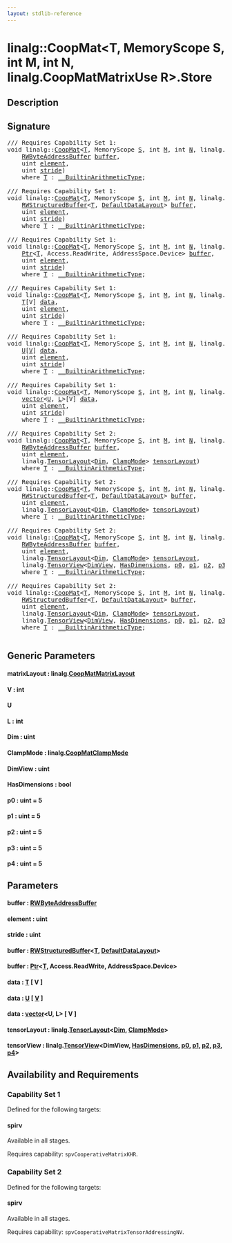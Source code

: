```yaml
---
layout: stdlib-reference
---
```


# linalg::CoopMat\<T, MemoryScope S, int M, int N, linalg\.CoopMatMatrixUse R\>\.Store

## Description





## Signature 

<pre>
/// Requires Capability Set 1:
<span class="code_keyword">void</span> linalg::<a href="index.html" class="code_type">CoopMat</a>&lt;<a href="index.html#typeparam-T" class="code_type">T</a>, MemoryScope <a href="index.html#decl-S" class="code_var">S</a>, <span class="code_keyword">int</span> <a href="index.html#decl-M" class="code_var">M</a>, <span class="code_keyword">int</span> <a href="index.html#decl-N" class="code_var">N</a>, linalg.<a href="../coopmatmatrixuse-047d/index.html" class="code_type">CoopMatMatrixUse</a>R&gt;.<a href="store-0.html">Store</a>&lt;linalg.<a href="../coopmatmatrixlayout-047d/index.html" class="code_type">CoopMatMatrixLayout</a>matrixLayout&gt;(
    <a href="../rwbyteaddressbuffer-0126d/index.html" class="code_type">RWByteAddressBuffer</a> <a href="store-0.html#decl-buffer" class="code_param">buffer</a>,
    <span class="code_keyword">uint</span> <a href="store-0.html#decl-element" class="code_param">element</a>,
    <span class="code_keyword">uint</span> <a href="store-0.html#decl-stride" class="code_param">stride</a>)
    <span class='code_keyword'>where</span> <a href="index.html#typeparam-T" class="code_type">T</a> : <a href="../../interfaces/0_builtinarithmetictype-029j/index.html" class="code_type">__BuiltinArithmeticType</a>;

/// Requires Capability Set 1:
<span class="code_keyword">void</span> linalg::<a href="index.html" class="code_type">CoopMat</a>&lt;<a href="index.html#typeparam-T" class="code_type">T</a>, MemoryScope <a href="index.html#decl-S" class="code_var">S</a>, <span class="code_keyword">int</span> <a href="index.html#decl-M" class="code_var">M</a>, <span class="code_keyword">int</span> <a href="index.html#decl-N" class="code_var">N</a>, linalg.<a href="../coopmatmatrixuse-047d/index.html" class="code_type">CoopMatMatrixUse</a>R&gt;.<a href="store-0.html">Store</a>&lt;linalg.<a href="../coopmatmatrixlayout-047d/index.html" class="code_type">CoopMatMatrixLayout</a>matrixLayout&gt;(
    <a href="../rwstructuredbuffer-012c/index.html" class="code_type">RWStructuredBuffer</a>&lt;<a href="index.html#typeparam-T" class="code_type">T</a>, <a href="../defaultdatalayout-07b/index.html" class="code_type">DefaultDataLayout</a>&gt; <a href="store-0.html#decl-buffer" class="code_param">buffer</a>,
    <span class="code_keyword">uint</span> <a href="store-0.html#decl-element" class="code_param">element</a>,
    <span class="code_keyword">uint</span> <a href="store-0.html#decl-stride" class="code_param">stride</a>)
    <span class='code_keyword'>where</span> <a href="index.html#typeparam-T" class="code_type">T</a> : <a href="../../interfaces/0_builtinarithmetictype-029j/index.html" class="code_type">__BuiltinArithmeticType</a>;

/// Requires Capability Set 1:
<span class="code_keyword">void</span> linalg::<a href="index.html" class="code_type">CoopMat</a>&lt;<a href="index.html#typeparam-T" class="code_type">T</a>, MemoryScope <a href="index.html#decl-S" class="code_var">S</a>, <span class="code_keyword">int</span> <a href="index.html#decl-M" class="code_var">M</a>, <span class="code_keyword">int</span> <a href="index.html#decl-N" class="code_var">N</a>, linalg.<a href="../coopmatmatrixuse-047d/index.html" class="code_type">CoopMatMatrixUse</a>R&gt;.<a href="store-0.html">Store</a>&lt;linalg.<a href="../coopmatmatrixlayout-047d/index.html" class="code_type">CoopMatMatrixLayout</a>matrixLayout&gt;(
    <a href="../ptr-0/index.html" class="code_type">Ptr</a>&lt;<a href="index.html#typeparam-T" class="code_type">T</a>, Access.ReadWrite, AddressSpace.Device&gt; <a href="store-0.html#decl-buffer" class="code_param">buffer</a>,
    <span class="code_keyword">uint</span> <a href="store-0.html#decl-element" class="code_param">element</a>,
    <span class="code_keyword">uint</span> <a href="store-0.html#decl-stride" class="code_param">stride</a>)
    <span class='code_keyword'>where</span> <a href="index.html#typeparam-T" class="code_type">T</a> : <a href="../../interfaces/0_builtinarithmetictype-029j/index.html" class="code_type">__BuiltinArithmeticType</a>;

/// Requires Capability Set 1:
<span class="code_keyword">void</span> linalg::<a href="index.html" class="code_type">CoopMat</a>&lt;<a href="index.html#typeparam-T" class="code_type">T</a>, MemoryScope <a href="index.html#decl-S" class="code_var">S</a>, <span class="code_keyword">int</span> <a href="index.html#decl-M" class="code_var">M</a>, <span class="code_keyword">int</span> <a href="index.html#decl-N" class="code_var">N</a>, linalg.<a href="../coopmatmatrixuse-047d/index.html" class="code_type">CoopMatMatrixUse</a>R&gt;.<a href="store-0.html">Store</a>&lt;linalg.<a href="../coopmatmatrixlayout-047d/index.html" class="code_type">CoopMatMatrixLayout</a>matrixLayout, <span class="code_keyword">int</span> V&gt;(
    <a href="index.html#typeparam-T" class="code_type">T</a>[V] <a href="store-0.html#decl-data" class="code_param">data</a>,
    <span class="code_keyword">uint</span> <a href="store-0.html#decl-element" class="code_param">element</a>,
    <span class="code_keyword">uint</span> <a href="store-0.html#decl-stride" class="code_param">stride</a>)
    <span class='code_keyword'>where</span> <a href="index.html#typeparam-T" class="code_type">T</a> : <a href="../../interfaces/0_builtinarithmetictype-029j/index.html" class="code_type">__BuiltinArithmeticType</a>;

/// Requires Capability Set 1:
<span class="code_keyword">void</span> linalg::<a href="index.html" class="code_type">CoopMat</a>&lt;<a href="index.html#typeparam-T" class="code_type">T</a>, MemoryScope <a href="index.html#decl-S" class="code_var">S</a>, <span class="code_keyword">int</span> <a href="index.html#decl-M" class="code_var">M</a>, <span class="code_keyword">int</span> <a href="index.html#decl-N" class="code_var">N</a>, linalg.<a href="../coopmatmatrixuse-047d/index.html" class="code_type">CoopMatMatrixUse</a>R&gt;.<a href="store-0.html">Store</a>&lt;linalg.<a href="../coopmatmatrixlayout-047d/index.html" class="code_type">CoopMatMatrixLayout</a>matrixLayout, U, <span class="code_keyword">int</span> V&gt;(
    <a href="store-0.html#typeparam-U" class="code_type">U</a>[<a href="store-0.html#decl-V" class="code_var">V</a>] <a href="store-0.html#decl-data" class="code_param">data</a>,
    <span class="code_keyword">uint</span> <a href="store-0.html#decl-element" class="code_param">element</a>,
    <span class="code_keyword">uint</span> <a href="store-0.html#decl-stride" class="code_param">stride</a>)
    <span class='code_keyword'>where</span> <a href="index.html#typeparam-T" class="code_type">T</a> : <a href="../../interfaces/0_builtinarithmetictype-029j/index.html" class="code_type">__BuiltinArithmeticType</a>;

/// Requires Capability Set 1:
<span class="code_keyword">void</span> linalg::<a href="index.html" class="code_type">CoopMat</a>&lt;<a href="index.html#typeparam-T" class="code_type">T</a>, MemoryScope <a href="index.html#decl-S" class="code_var">S</a>, <span class="code_keyword">int</span> <a href="index.html#decl-M" class="code_var">M</a>, <span class="code_keyword">int</span> <a href="index.html#decl-N" class="code_var">N</a>, linalg.<a href="../coopmatmatrixuse-047d/index.html" class="code_type">CoopMatMatrixUse</a>R&gt;.<a href="store-0.html">Store</a>&lt;linalg.<a href="../coopmatmatrixlayout-047d/index.html" class="code_type">CoopMatMatrixLayout</a>matrixLayout, U, <span class="code_keyword">int</span> V, <span class="code_keyword">int</span> L&gt;(
    <a href="../vector/index.html" class="code_type">vector</a>&lt;<a href="store-0.html#typeparam-U" class="code_type">U</a>, <a href="store-0.html#decl-L" class="code_var">L</a>&gt;[V] <a href="store-0.html#decl-data" class="code_param">data</a>,
    <span class="code_keyword">uint</span> <a href="store-0.html#decl-element" class="code_param">element</a>,
    <span class="code_keyword">uint</span> <a href="store-0.html#decl-stride" class="code_param">stride</a>)
    <span class='code_keyword'>where</span> <a href="index.html#typeparam-T" class="code_type">T</a> : <a href="../../interfaces/0_builtinarithmetictype-029j/index.html" class="code_type">__BuiltinArithmeticType</a>;

/// Requires Capability Set 2:
<span class="code_keyword">void</span> linalg::<a href="index.html" class="code_type">CoopMat</a>&lt;<a href="index.html#typeparam-T" class="code_type">T</a>, MemoryScope <a href="index.html#decl-S" class="code_var">S</a>, <span class="code_keyword">int</span> <a href="index.html#decl-M" class="code_var">M</a>, <span class="code_keyword">int</span> <a href="index.html#decl-N" class="code_var">N</a>, linalg.<a href="../coopmatmatrixuse-047d/index.html" class="code_type">CoopMatMatrixUse</a>R&gt;.<a href="store-0.html">Store</a>&lt;<span class="code_keyword">uint</span> <a href="store-0.html#decl-Dim" class="code_var">Dim</a>, linalg.<a href="../coopmatclampmode-047c/index.html" class="code_type">CoopMatClampMode</a>ClampMode&gt;(
    <a href="../rwbyteaddressbuffer-0126d/index.html" class="code_type">RWByteAddressBuffer</a> <a href="store-0.html#decl-buffer" class="code_param">buffer</a>,
    <span class="code_keyword">uint</span> <a href="store-0.html#decl-element" class="code_param">element</a>,
    linalg.<a href="../tensorlayout-06/index.html" class="code_type">TensorLayout</a>&lt;<a href="store-0.html#decl-Dim" class="code_var">Dim</a>, <a href="store-0.html#decl-ClampMode" class="code_var">ClampMode</a>&gt; <a href="store-0.html#decl-tensorLayout" class="code_param">tensorLayout</a>)
    <span class='code_keyword'>where</span> <a href="index.html#typeparam-T" class="code_type">T</a> : <a href="../../interfaces/0_builtinarithmetictype-029j/index.html" class="code_type">__BuiltinArithmeticType</a>;

/// Requires Capability Set 2:
<span class="code_keyword">void</span> linalg::<a href="index.html" class="code_type">CoopMat</a>&lt;<a href="index.html#typeparam-T" class="code_type">T</a>, MemoryScope <a href="index.html#decl-S" class="code_var">S</a>, <span class="code_keyword">int</span> <a href="index.html#decl-M" class="code_var">M</a>, <span class="code_keyword">int</span> <a href="index.html#decl-N" class="code_var">N</a>, linalg.<a href="../coopmatmatrixuse-047d/index.html" class="code_type">CoopMatMatrixUse</a>R&gt;.<a href="store-0.html">Store</a>&lt;<span class="code_keyword">uint</span> <a href="store-0.html#decl-Dim" class="code_var">Dim</a>, linalg.<a href="../coopmatclampmode-047c/index.html" class="code_type">CoopMatClampMode</a>ClampMode&gt;(
    <a href="../rwstructuredbuffer-012c/index.html" class="code_type">RWStructuredBuffer</a>&lt;<a href="index.html#typeparam-T" class="code_type">T</a>, <a href="../defaultdatalayout-07b/index.html" class="code_type">DefaultDataLayout</a>&gt; <a href="store-0.html#decl-buffer" class="code_param">buffer</a>,
    <span class="code_keyword">uint</span> <a href="store-0.html#decl-element" class="code_param">element</a>,
    linalg.<a href="../tensorlayout-06/index.html" class="code_type">TensorLayout</a>&lt;<a href="store-0.html#decl-Dim" class="code_var">Dim</a>, <a href="store-0.html#decl-ClampMode" class="code_var">ClampMode</a>&gt; <a href="store-0.html#decl-tensorLayout" class="code_param">tensorLayout</a>)
    <span class='code_keyword'>where</span> <a href="index.html#typeparam-T" class="code_type">T</a> : <a href="../../interfaces/0_builtinarithmetictype-029j/index.html" class="code_type">__BuiltinArithmeticType</a>;

/// Requires Capability Set 2:
<span class="code_keyword">void</span> linalg::<a href="index.html" class="code_type">CoopMat</a>&lt;<a href="index.html#typeparam-T" class="code_type">T</a>, MemoryScope <a href="index.html#decl-S" class="code_var">S</a>, <span class="code_keyword">int</span> <a href="index.html#decl-M" class="code_var">M</a>, <span class="code_keyword">int</span> <a href="index.html#decl-N" class="code_var">N</a>, linalg.<a href="../coopmatmatrixuse-047d/index.html" class="code_type">CoopMatMatrixUse</a>R&gt;.<a href="store-0.html">Store</a>&lt;<span class="code_keyword">uint</span> <a href="store-0.html#decl-Dim" class="code_var">Dim</a>, linalg.<a href="../coopmatclampmode-047c/index.html" class="code_type">CoopMatClampMode</a>ClampMode, <span class="code_keyword">uint</span> DimView, <span class="code_keyword">bool</span> HasDimensions, <span class="code_keyword">uint</span> p0, <span class="code_keyword">uint</span> p1, <span class="code_keyword">uint</span> p2, <span class="code_keyword">uint</span> p3, <span class="code_keyword">uint</span> p4&gt;(
    <a href="../rwbyteaddressbuffer-0126d/index.html" class="code_type">RWByteAddressBuffer</a> <a href="store-0.html#decl-buffer" class="code_param">buffer</a>,
    <span class="code_keyword">uint</span> <a href="store-0.html#decl-element" class="code_param">element</a>,
    linalg.<a href="../tensorlayout-06/index.html" class="code_type">TensorLayout</a>&lt;<a href="store-0.html#decl-Dim" class="code_var">Dim</a>, <a href="store-0.html#decl-ClampMode" class="code_var">ClampMode</a>&gt; <a href="store-0.html#decl-tensorLayout" class="code_param">tensorLayout</a>,
    linalg.<a href="../tensorview-06/index.html" class="code_type">TensorView</a>&lt;<a href="store-0.html#decl-DimView" class="code_var">DimView</a>, <a href="store-0.html#decl-HasDimensions" class="code_var">HasDimensions</a>, <a href="store-0.html#decl-p0" class="code_var">p0</a>, <a href="store-0.html#decl-p1" class="code_var">p1</a>, <a href="store-0.html#decl-p2" class="code_var">p2</a>, <a href="store-0.html#decl-p3" class="code_var">p3</a>, <a href="store-0.html#decl-p4" class="code_var">p4</a>&gt; <a href="store-0.html#decl-tensorView" class="code_param">tensorView</a>)
    <span class='code_keyword'>where</span> <a href="index.html#typeparam-T" class="code_type">T</a> : <a href="../../interfaces/0_builtinarithmetictype-029j/index.html" class="code_type">__BuiltinArithmeticType</a>;

/// Requires Capability Set 2:
<span class="code_keyword">void</span> linalg::<a href="index.html" class="code_type">CoopMat</a>&lt;<a href="index.html#typeparam-T" class="code_type">T</a>, MemoryScope <a href="index.html#decl-S" class="code_var">S</a>, <span class="code_keyword">int</span> <a href="index.html#decl-M" class="code_var">M</a>, <span class="code_keyword">int</span> <a href="index.html#decl-N" class="code_var">N</a>, linalg.<a href="../coopmatmatrixuse-047d/index.html" class="code_type">CoopMatMatrixUse</a>R&gt;.<a href="store-0.html">Store</a>&lt;<span class="code_keyword">uint</span> <a href="store-0.html#decl-Dim" class="code_var">Dim</a>, linalg.<a href="../coopmatclampmode-047c/index.html" class="code_type">CoopMatClampMode</a>ClampMode, <span class="code_keyword">uint</span> DimView, <span class="code_keyword">bool</span> HasDimensions, <span class="code_keyword">uint</span> p0, <span class="code_keyword">uint</span> p1, <span class="code_keyword">uint</span> p2, <span class="code_keyword">uint</span> p3, <span class="code_keyword">uint</span> p4&gt;(
    <a href="../rwstructuredbuffer-012c/index.html" class="code_type">RWStructuredBuffer</a>&lt;<a href="index.html#typeparam-T" class="code_type">T</a>, <a href="../defaultdatalayout-07b/index.html" class="code_type">DefaultDataLayout</a>&gt; <a href="store-0.html#decl-buffer" class="code_param">buffer</a>,
    <span class="code_keyword">uint</span> <a href="store-0.html#decl-element" class="code_param">element</a>,
    linalg.<a href="../tensorlayout-06/index.html" class="code_type">TensorLayout</a>&lt;<a href="store-0.html#decl-Dim" class="code_var">Dim</a>, <a href="store-0.html#decl-ClampMode" class="code_var">ClampMode</a>&gt; <a href="store-0.html#decl-tensorLayout" class="code_param">tensorLayout</a>,
    linalg.<a href="../tensorview-06/index.html" class="code_type">TensorView</a>&lt;<a href="store-0.html#decl-DimView" class="code_var">DimView</a>, <a href="store-0.html#decl-HasDimensions" class="code_var">HasDimensions</a>, <a href="store-0.html#decl-p0" class="code_var">p0</a>, <a href="store-0.html#decl-p1" class="code_var">p1</a>, <a href="store-0.html#decl-p2" class="code_var">p2</a>, <a href="store-0.html#decl-p3" class="code_var">p3</a>, <a href="store-0.html#decl-p4" class="code_var">p4</a>&gt; <a href="store-0.html#decl-tensorView" class="code_param">tensorView</a>)
    <span class='code_keyword'>where</span> <a href="index.html#typeparam-T" class="code_type">T</a> : <a href="../../interfaces/0_builtinarithmetictype-029j/index.html" class="code_type">__BuiltinArithmeticType</a>;

</pre>

## Generic Parameters

####  <a id="decl-matrixLayout"></a>matrixLayout  : linalg\.[CoopMatMatrixLayout](../coopmatmatrixlayout-047d/index.html)
####  <a id="decl-V"></a>V  : int
####  <a id="typeparam-U"></a>U
####  <a id="decl-L"></a>L  : int
####  <a id="decl-Dim"></a>Dim  : uint
####  <a id="decl-ClampMode"></a>ClampMode  : linalg\.[CoopMatClampMode](../coopmatclampmode-047c/index.html)
####  <a id="decl-DimView"></a>DimView  : uint
####  <a id="decl-HasDimensions"></a>HasDimensions  : bool
####  <a id="decl-p0"></a>p0  : uint = 5
####  <a id="decl-p1"></a>p1  : uint = 5
####  <a id="decl-p2"></a>p2  : uint = 5
####  <a id="decl-p3"></a>p3  : uint = 5
####  <a id="decl-p4"></a>p4  : uint = 5

## Parameters

####  <a id="decl-buffer"></a>buffer  : [RWByteAddressBuffer](../rwbyteaddressbuffer-0126d/index.html)
####  <a id="decl-element"></a>element  : uint
####  <a id="decl-stride"></a>stride  : uint
####  <a id="decl-buffer"></a>buffer  : [RWStructuredBuffer](../rwstructuredbuffer-012c/index.html)\<[T](../rwstructuredbuffer-012c/index.html#typeparam-T), [DefaultDataLayout](../defaultdatalayout-07b/index.html)\>
####  <a id="decl-buffer"></a>buffer  : [Ptr](../ptr-0/index.html)\<[T](../ptr-0/index.html#typeparam-T), Access\.ReadWrite, AddressSpace\.Device\>
####  <a id="decl-data"></a>data  : [T](index.html#typeparam-T) \[ V \]
####  <a id="decl-data"></a>data  : [U](store-0.html#typeparam-U) \[ [V](store-0.html#decl-V) \]
####  <a id="decl-data"></a>data  : [vector](../vector/index.html)\<U, L\> \[ V \]
####  <a id="decl-tensorLayout"></a>tensorLayout  : linalg\.[TensorLayout](../tensorlayout-06/index.html)\<[Dim](../tensorlayout-06/index.html#decl-Dim), [ClampMode](../tensorlayout-06/index.html#decl-ClampMode)\>
####  <a id="decl-tensorView"></a>tensorView  : linalg\.[TensorView](../tensorview-06/index.html)\<DimView, [HasDimensions](../tensorview-06/index.html#decl-HasDimensions), [p0](../tensorview-06/index.html#decl-p0), [p1](../tensorview-06/index.html#decl-p1), [p2](../tensorview-06/index.html#decl-p2), [p3](../tensorview-06/index.html#decl-p3), [p4](../tensorview-06/index.html#decl-p4)\>

## Availability and Requirements

### Capability Set 1

Defined for the following targets:

#### spirv
Available in all stages.

Requires capability: `spvCooperativeMatrixKHR`.

### Capability Set 2

Defined for the following targets:

#### spirv
Available in all stages.

Requires capability: `spvCooperativeMatrixTensorAddressingNV`.


